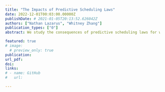 ```yaml
---
title: "The Impacts of Predictive Scheduling Laws"
date: 2022-12-01T00:03:00.00000Z
publishDate: # 2021-01-05T20:13:52.626042Z
authors: ["Nathan Lazarus", "Whitney Zhang"]
publication_types: ["0"]
abstract: We study the consequences of predictive scheduling laws for wages.

featured: true
# image:
  # preview_only: true
publication: 
url_pdf: 
doi:
links: 
# - name: GitHub
#   url: 

---
```



